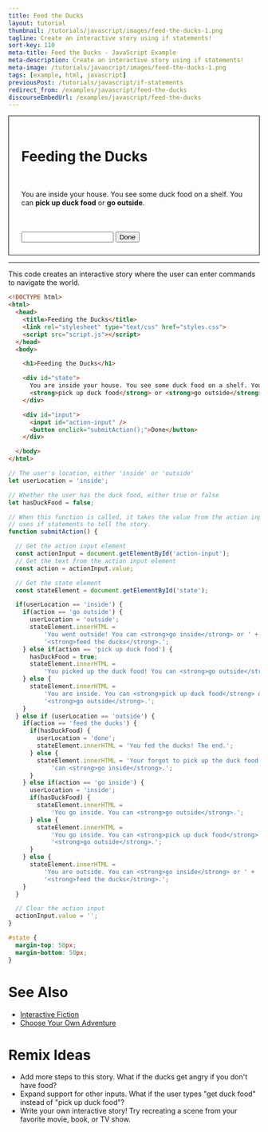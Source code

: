 ```yaml
---
title: Feed the Ducks
layout: tutorial
thumbnail: /tutorials/javascript/images/feed-the-ducks-1.png
tagline: Create an interactive story using if statements!
sort-key: 110
meta-title: Feed the Ducks - JavaScript Example
meta-description: Create an interactive story using if statements!
meta-image: /tutorials/javascript/images/feed-the-ducks-1.png
tags: [example, html, javascript]
previousPost: /tutorials/javascript/if-statements
redirect_from: /examples/javascript/feed-the-ducks
discourseEmbedUrl: /examples/javascript/feed-the-ducks
---
```


<script>
// The user's location, either 'inside' or 'outside'
let userLocation = 'inside';

// Whether the user has the duck food, either true or false
let hasDuckFood = false;

// When this function is called, it takes the value from the action input and
// uses if statements to tell the story.
function submitAction() {

  // Get the action input element
  const actionInput = document.getElementById('action-input');
  // Get the text from the action input element
  const action = actionInput.value;

  // Get the state element
  const stateElement = document.getElementById('state');

  if(userLocation == 'inside') {
    if(action == 'go outside') {
      userLocation = 'outside';
      stateElement.innerHTML =
          'You went outside! You can <strong>go inside</strong> or ' +
          '<strong>feed the ducks</strong>.';
    } else if(action == 'pick up duck food') {
      hasDuckFood = true;
      stateElement.innerHTML =
          'You picked up the duck food! You can <strong>go outside</strong>.';
    } else {
      stateElement.innerHTML =
          'You are inside. You can <strong>pick up duck food</strong> or ' +
          '<strong>go outside</strong>.';
    }
  } else if (userLocation == 'outside') {
    if(action == 'feed the ducks') {
      if(hasDuckFood) {
        userLocation = 'done';
        stateElement.innerHTML = 'You fed the ducks! The end.';
      } else {
        stateElement.innerHTML = 'Your forgot to pick up the duck food! You ' +
            'can <strong>go inside</strong>.';
      }
    } else if(action == 'go inside') {
      userLocation = 'inside';
      if(hasDuckFood) {
        stateElement.innerHTML =
            'You go inside. You can <strong>go outside</strong>.';
      } else {
        stateElement.innerHTML =
            'You go inside. You can <strong>pick up duck food</strong> or ' +
            '<strong>go outside</strong>.';
      }
    } else {
      stateElement.innerHTML =
          'You are outside. You can <strong>go inside</strong> or ' +
          '<strong>feed the ducks</strong>.';
    }
  }

  // Clear the action input
  actionInput.value = '';
}
</script>

<style>
#state {
  margin-top: 50px;
  margin-bottom: 50px;
}
</style>

<div style="border: thin solid black; padding: 25px;">
  <h1>Feeding the Ducks</h1>

  <div id="state">
    You are inside your house. You see some duck food on a shelf. You can
    <strong>pick up duck food</strong> or <strong>go outside</strong>.
  </div>

  <div id="input">
    <input id="action-input" />
    <button onclick="submitAction();">Done</button>
  </div>
</div>

<hr>

This code creates an interactive story where the user can enter commands to navigate the world.

```html
<!DOCTYPE html>
<html>
  <head>
    <title>Feeding the Ducks</title>
    <link rel="stylesheet" type="text/css" href="styles.css">
    <script src="script.js"></script>
  </head>
  <body>

    <h1>Feeding the Ducks</h1>

    <div id="state">
      You are inside your house. You see some duck food on a shelf. You can
      <strong>pick up duck food</strong> or <strong>go outside</strong>.
    </div>

    <div id="input">
      <input id="action-input" />
      <button onclick="submitAction();">Done</button>
    </div>

  </body>
</html>
```

```javascript
// The user's location, either 'inside' or 'outside'
let userLocation = 'inside';

// Whether the user has the duck food, either true or false
let hasDuckFood = false;

// When this function is called, it takes the value from the action input and
// uses if statements to tell the story.
function submitAction() {

  // Get the action input element
  const actionInput = document.getElementById('action-input');
  // Get the text from the action input element
  const action = actionInput.value;

  // Get the state element
  const stateElement = document.getElementById('state');

  if(userLocation == 'inside') {
    if(action == 'go outside') {
      userLocation = 'outside';
      stateElement.innerHTML =
          'You went outside! You can <strong>go inside</strong> or ' +
          '<strong>feed the ducks</strong>.';
    } else if(action == 'pick up duck food') {
      hasDuckFood = true;
      stateElement.innerHTML =
          'You picked up the duck food! You can <strong>go outside</strong>.';
    } else {
      stateElement.innerHTML =
          'You are inside. You can <strong>pick up duck food</strong> or ' +
          '<strong>go outside</strong>.';
    }
  } else if (userLocation == 'outside') {
    if(action == 'feed the ducks') {
      if(hasDuckFood) {
        userLocation = 'done';
        stateElement.innerHTML = 'You fed the ducks! The end.';
      } else {
        stateElement.innerHTML = 'Your forgot to pick up the duck food! You ' +
            'can <strong>go inside</strong>.';
      }
    } else if(action == 'go inside') {
      userLocation = 'inside';
      if(hasDuckFood) {
        stateElement.innerHTML =
            'You go inside. You can <strong>go outside</strong>.';
      } else {
        stateElement.innerHTML =
            'You go inside. You can <strong>pick up duck food</strong> or ' +
            '<strong>go outside</strong>.';
      }
    } else {
      stateElement.innerHTML =
          'You are outside. You can <strong>go inside</strong> or ' +
          '<strong>feed the ducks</strong>.';
    }
  }

  // Clear the action input
  actionInput.value = '';
}
```

```css
#state {
  margin-top: 50px;
  margin-bottom: 50px;
}
```

# See Also

- [Interactive Fiction](https://en.wikipedia.org/wiki/Interactive_fiction)
- [Choose Your Own Adventure](https://en.wikipedia.org/wiki/Choose_Your_Own_Adventure)

# Remix Ideas

- Add more steps to this story. What if the ducks get angry if you don't have food?
- Expand support for other inputs. What if the user types "get duck food" instead of "pick up duck food"?
- Write your own interactive story! Try recreating a scene from your favorite movie, book, or TV show.
